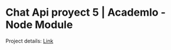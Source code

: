 # Chat Api proyect 5 | Academlo - Node Module

Project details: [Link](https://academlo.notion.site/Proyecto-Chat-API-a0c521f383cb422dad4da5846a6d75ff)